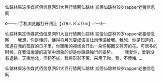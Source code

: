 仙踪林果冻传媒贰佰信息网51大豆行情网仙踪林 贰佰仙踪林19岁rapper老狼信息网

《——✅手机浏览器打开网沚【ｄ8ｓ８.c０m】✅—》--

仙踪林果冻传媒贰佰信息网51大豆行情网仙踪林 贰佰仙踪林19岁rapper老狼信息网　　我想，你是懂的，懂得将月光变成语言让风传递给我。我想，你是知道的，知道在我的孤寂的日子里，你暖暖的视线会开出一朵悒郁而又芬芳的花。可很多的时候，在我湿漉漉的遥望中想象的却是你踽踽独行的姿势。
　　我爱你，爱到没有退路。天南地北，坚韧不拔，我将形影不离，采用了你，我，不懊悔……





仙踪林果冻传媒贰佰信息网51大豆行情网仙踪林 贰佰仙踪林19岁rapper老狼信息网
